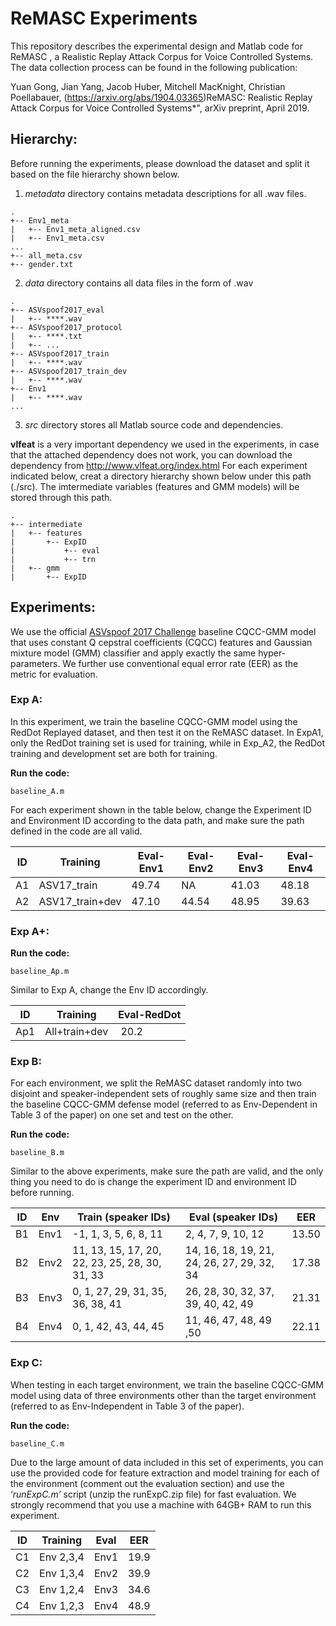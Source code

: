# ReMASC Experiments
This repository describes the experimental design and Matlab code for ReMASC , a Realistic Replay Attack Corpus for Voice Controlled Systems. The data collection process can be found in the following publication:

Yuan Gong, Jian Yang, Jacob Huber, Mitchell MacKnight, Christian Poellabauer, (https://arxiv.org/abs/1904.03365)ReMASC: Realistic Replay Attack Corpus for Voice Controlled Systems*", arXiv preprint, April 2019.

## Hierarchy:

Before running the experiments, please download the dataset and split it based on the file hierarchy shown below. 

1. *metadata* directory contains metadata descriptions for all .wav files.  
```
.
+-- Env1_meta
|	+-- Env1_meta_aligned.csv
|	+-- Env1_meta.csv
...
+-- all_meta.csv
+-- gender.txt
```
2. *data* directory contains all data files in the form of .wav  
```
.
+-- ASVspoof2017_eval
|	+-- ****.wav
+-- ASVspoof2017_protocol
|	+-- ****.txt
|	+-- ...
+-- ASVspoof2017_train
|	+-- ****.wav
+-- ASVspoof2017_train_dev
|	+-- ****.wav
+-- Env1
|	+-- ****.wav
...
```
3. *src* directory stores all Matlab source code and dependencies.

**vlfeat** is a very important dependency we used in the experiments, in case that the attached dependency does not work, you can download the dependency from http://www.vlfeat.org/index.html
For each experiment indicated below, creat a directory hierarchy shown below under this path (./src). The imtermediate variables (features and GMM models) will be stored through this path. 
```
.
+-- intermediate
|	+-- features
|		+-- ExpID
|			+-- eval
|			+-- trn
|	+-- gmm
|		+-- ExpID
```
## Experiments:

We use the official [ASVspoof 2017 Challenge](http://www.asvspoof.org/index2017.html) baseline CQCC-GMM model that  uses constant Q cepstral coefficients (CQCC) features and Gaussian mixture model (GMM) classifier and apply exactly the same hyper-parameters. We further use conventional equal error rate (EER) as the metric for evaluation.

### Exp A:
In this experiment, we train the baseline CQCC-GMM model using the RedDot Replayed dataset, and then test it on the ReMASC dataset. In ExpA1, only the RedDot training set is used for training, while in Exp_A2, the RedDot training and development set are both for training.

**Run the code:**
```
baseline_A.m
```
For each experiment shown in the table below, change the Experiment ID and Environment ID according to the data path, and make sure the path defined in the code are all valid.

| ID | Training | Eval-Env1 | Eval-Env2 | Eval-Env3 | Eval-Env4 |
| --- | --- | --- | --- | --- | --- |
| A1 | ASV17_train | 49.74 | NA | 41.03 | 48.18 |
| A2 | ASV17_train+dev | 47.10 | 44.54 | 48.95 | 39.63 |


### Exp A+:
**Run the code:**
```
baseline_Ap.m	
```
Similar to Exp A, change the Env ID accordingly. 

| ID | Training | Eval-RedDot |
| --- | --- | --- |
| Ap1 | All+train+dev |  20.2 |


### Exp B:
For each environment, we split the ReMASC dataset randomly into two disjoint and speaker-independent sets of roughly same size and then train the baseline CQCC-GMM defense model (referred to as Env-Dependent in Table 3 of the paper) on one set and test on the other.

**Run the code:**
```
baseline_B.m	
```
Similar to the above experiments, make sure the path are valid, and the only thing you need to do is change the experiment ID and environment ID before running. 

| ID | Env | Train (speaker IDs) | Eval (speaker IDs) | EER |
| --- | --- | --- | --- | --- |
| B1 | Env1 | -1, 1, 3, 5, 6, 8, 11 | 2, 4, 7, 9, 10, 12 | 13.50 |
| B2 | Env2 | 11, 13, 15, 17, 20, 22, 23, 25, 28, 30, 31, 33 | 14, 16, 18, 19, 21, 24, 26, 27, 29, 32, 34 | 17.38 |
| B3 | Env3 | 0, 1, 27, 29, 31, 35, 36, 38, 41 | 26, 28, 30, 32, 37, 39, 40, 42, 49 | 21.31 |
| B4 | Env4 | 0, 1, 42, 43, 44, 45 | 11, 46, 47, 48, 49 ,50 | 22.11 |


### Exp C:
When testing in each target environment, we train the baseline CQCC-GMM model using data of three environments other than the target environment (referred to as Env-Independent in Table 3 of the paper).

**Run the code:**
```
baseline_C.m	
```
Due to the large amount of data included in this set of experiments, you can use the provided code for feature extraction and model training for each of the environment (comment out the evaluation section) and use the ‘*runExpC.m’* script  (unzip the runExpC.zip file) for fast evaluation. We strongly recommend that you use a machine with 64GB+ RAM to run this experiment. 

| ID | Training | Eval | EER |
| --- | --- | --- | --- |
| C1 | Env 2,3,4 | Env1 | 19.9 |
| C2 | Env 1,3,4 | Env2 | 39.9 |
| C3 | Env 1,2,4 | Env3 | 34.6 |
| C4 | Env 1,2,3 | Env4 | 48.9 |



